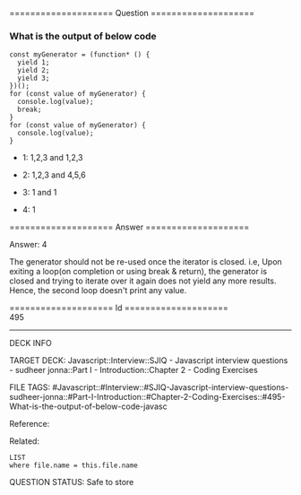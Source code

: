 ==================== Question ====================  

### What is the output of below code

<!-- codeblock-start -->
<pre><code class="hljs language-javascript"><span class="hljs-keyword">const</span> myGenerator = (<span class="hljs-keyword">function</span>* () {
  <span class="hljs-keyword">yield</span> <span class="hljs-number">1</span>;
  <span class="hljs-keyword">yield</span> <span class="hljs-number">2</span>;
  <span class="hljs-keyword">yield</span> <span class="hljs-number">3</span>;
})();
<span class="hljs-keyword">for</span> (<span class="hljs-keyword">const</span> value <span class="hljs-keyword">of</span> myGenerator) {
  <span class="hljs-variable language_">console</span>.<span class="hljs-title function_">log</span>(value);
  <span class="hljs-keyword">break</span>;
}
<span class="hljs-keyword">for</span> (<span class="hljs-keyword">const</span> value <span class="hljs-keyword">of</span> myGenerator) {
  <span class="hljs-variable language_">console</span>.<span class="hljs-title function_">log</span>(value);
}
</code></pre>
<!-- codeblock-end -->

- 1: 1,2,3 and 1,2,3

- 2: 1,2,3 and 4,5,6

- 3: 1 and 1

- 4: 1  

==================== Answer ====================  

Answer: 4

The generator should not be re-used once the iterator is closed. i.e, Upon exiting a loop(on completion or using break & return), the generator is closed and trying to iterate over it again does not yield any more results. Hence, the second loop doesn't print any value.

==================== Id ====================  
495

---

DECK INFO

TARGET DECK: Javascript::Interview::SJIQ - Javascript interview questions - sudheer jonna::Part I - Introduction::Chapter 2 - Coding Exercises

FILE TAGS: #Javascript::#Interview::#SJIQ-Javascript-interview-questions-sudheer-jonna::#Part-I-Introduction::#Chapter-2-Coding-Exercises::#495-What-is-the-output-of-below-code-javasc

Reference:

Related:

```dataview
LIST
where file.name = this.file.name
```

QUESTION STATUS: Safe to store
